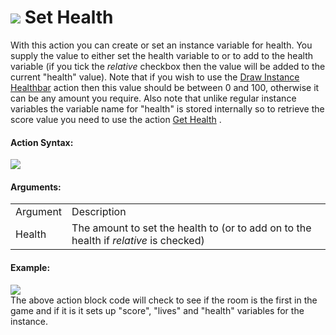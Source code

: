 #  ![](https://gms.magecorn.com/Manual/assets/Images/Scripting_Reference/Drag_And_Drop/Reference/Instance_Vars/i_IV_Set_Health.png) Set Health

With this action you can create or set an instance variable for health.
You supply the value to either set the health variable to or to add to
the health variable (if you tick the *relative* checkbox then the value
will be added to the current "health" value). Note that if you wish to
use the [Draw Instance Healthbar](../Drawing/Draw_Instance_Health)
action then this value should be between 0 and 100, otherwise it can be
any amount you require. Also note that unlike regular instance variables
the variable name for "health" is stored internally so to retrieve the
score value you need to use the action [Get Health](Get_Health) .

#### Action Syntax:

  
![](https://gms.magecorn.com/Manual/assets/Images/Scripting_Reference/Drag_And_Drop/Reference/Instance_Vars/a_IV_Set_Health.png)  

#### Arguments:

|          |                                                                                       |
|----------|---------------------------------------------------------------------------------------|
| Argument | Description                                                                           |
| Health   | The amount to set the health to (or to add on to the health if *relative* is checked) |

#### Example:

  
![](https://gms.magecorn.com/Manual/assets/Images/Scripting_Reference/Drag_And_Drop/Reference/Instance_Vars/e_IV_Set_Score.png)  
The above action block code will check to see if the room is the first
in the game and if it is it sets up "score", "lives" and "health"
variables for the instance.
